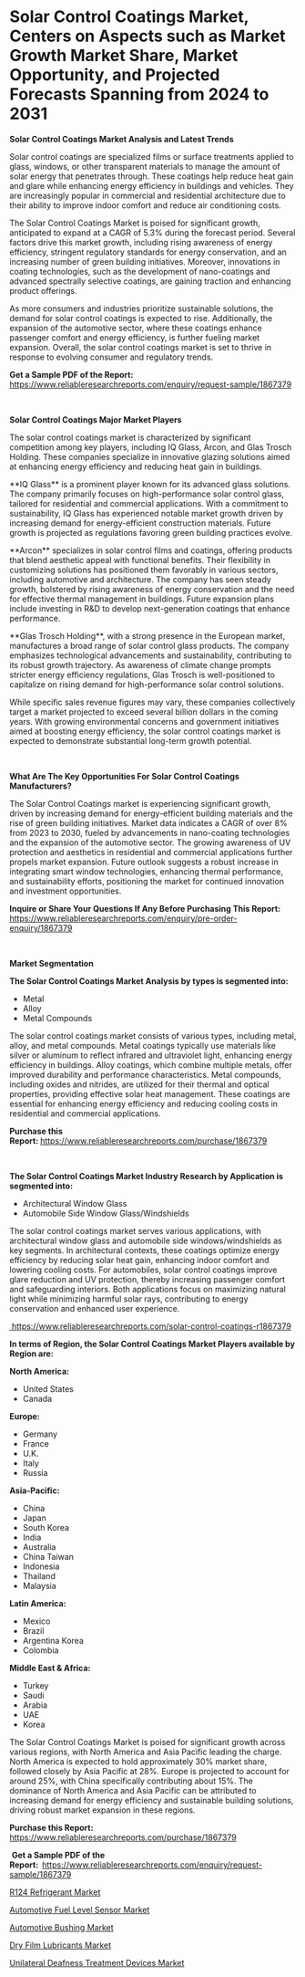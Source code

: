<p><h1>Solar Control Coatings Market, Centers on Aspects such as Market Growth Market Share, Market Opportunity, and Projected Forecasts Spanning from 2024 to 2031</h1></p><p><strong>Solar Control Coatings Market Analysis and Latest Trends</strong></p>
<p><p>Solar control coatings are specialized films or surface treatments applied to glass, windows, or other transparent materials to manage the amount of solar energy that penetrates through. These coatings help reduce heat gain and glare while enhancing energy efficiency in buildings and vehicles. They are increasingly popular in commercial and residential architecture due to their ability to improve indoor comfort and reduce air conditioning costs.</p><p>The Solar Control Coatings Market is poised for significant growth, anticipated to expand at a CAGR of 5.3% during the forecast period. Several factors drive this market growth, including rising awareness of energy efficiency, stringent regulatory standards for energy conservation, and an increasing number of green building initiatives. Moreover, innovations in coating technologies, such as the development of nano-coatings and advanced spectrally selective coatings, are gaining traction and enhancing product offerings.</p><p>As more consumers and industries prioritize sustainable solutions, the demand for solar control coatings is expected to rise. Additionally, the expansion of the automotive sector, where these coatings enhance passenger comfort and energy efficiency, is further fueling market expansion. Overall, the solar control coatings market is set to thrive in response to evolving consumer and regulatory trends.</p></p>
<p><strong>Get a Sample PDF of the Report:&nbsp;</strong> <a href="https://www.reliableresearchreports.com/enquiry/request-sample/1867379?utm_campaign=16&utm_medium=2&utm_source=Github&utm_content=ia&utm_term=11112024&utm_id=solar-control-coatings">https://www.reliableresearchreports.com/enquiry/request-sample/1867379</a></p>
<p>&nbsp;</p>
<p><strong>Solar Control Coatings Major Market Players</strong></p>
<p><p>The solar control coatings market is characterized by significant competition among key players, including IQ Glass, Arcon, and Glas Trosch Holding. These companies specialize in innovative glazing solutions aimed at enhancing energy efficiency and reducing heat gain in buildings.</p><p>**IQ Glass** is a prominent player known for its advanced glass solutions. The company primarily focuses on high-performance solar control glass, tailored for residential and commercial applications. With a commitment to sustainability, IQ Glass has experienced notable market growth driven by increasing demand for energy-efficient construction materials. Future growth is projected as regulations favoring green building practices evolve.</p><p>**Arcon** specializes in solar control films and coatings, offering products that blend aesthetic appeal with functional benefits. Their flexibility in customizing solutions has positioned them favorably in various sectors, including automotive and architecture. The company has seen steady growth, bolstered by rising awareness of energy conservation and the need for effective thermal management in buildings. Future expansion plans include investing in R&D to develop next-generation coatings that enhance performance.</p><p>**Glas Trosch Holding**, with a strong presence in the European market, manufactures a broad range of solar control glass products. The company emphasizes technological advancements and sustainability, contributing to its robust growth trajectory. As awareness of climate change prompts stricter energy efficiency regulations, Glas Trosch is well-positioned to capitalize on rising demand for high-performance solar control solutions. </p><p>While specific sales revenue figures may vary, these companies collectively target a market projected to exceed several billion dollars in the coming years. With growing environmental concerns and government initiatives aimed at boosting energy efficiency, the solar control coatings market is expected to demonstrate substantial long-term growth potential.</p></p>
<p>&nbsp;</p>
<p><strong>What Are The Key Opportunities For Solar Control Coatings Manufacturers?</strong></p>
<p><p>The Solar Control Coatings market is experiencing significant growth, driven by increasing demand for energy-efficient building materials and the rise of green building initiatives. Market data indicates a CAGR of over 8% from 2023 to 2030, fueled by advancements in nano-coating technologies and the expansion of the automotive sector. The growing awareness of UV protection and aesthetics in residential and commercial applications further propels market expansion. Future outlook suggests a robust increase in integrating smart window technologies, enhancing thermal performance, and sustainability efforts, positioning the market for continued innovation and investment opportunities.</p></p>
<p><strong>Inquire or Share Your Questions If Any Before Purchasing This Report:</strong> <a href="https://www.reliableresearchreports.com/enquiry/pre-order-enquiry/1867379?utm_campaign=16&utm_medium=2&utm_source=Github&utm_content=ia&utm_term=11112024&utm_id=solar-control-coatings">https://www.reliableresearchreports.com/enquiry/pre-order-enquiry/1867379</a></p>
<p>&nbsp;</p>
<p><strong>Market Segmentation</strong></p>
<p><strong>The Solar Control Coatings Market Analysis by types is segmented into:</strong></p>
<p><ul><li>Metal</li><li>Alloy</li><li>Metal Compounds</li></ul></p>
<p><p>The solar control coatings market consists of various types, including metal, alloy, and metal compounds. Metal coatings typically use materials like silver or aluminum to reflect infrared and ultraviolet light, enhancing energy efficiency in buildings. Alloy coatings, which combine multiple metals, offer improved durability and performance characteristics. Metal compounds, including oxides and nitrides, are utilized for their thermal and optical properties, providing effective solar heat management. These coatings are essential for enhancing energy efficiency and reducing cooling costs in residential and commercial applications.</p></p>
<p><strong>Purchase this Report:&nbsp;</strong><a href="https://www.reliableresearchreports.com/purchase/1867379?utm_campaign=16&utm_medium=2&utm_source=Github&utm_content=ia&utm_term=11112024&utm_id=solar-control-coatings">https://www.reliableresearchreports.com/purchase/1867379</a></p>
<p>&nbsp;</p>
<p><strong>The Solar Control Coatings Market Industry Research by Application is segmented into:</strong></p>
<p><ul><li>Architectural Window Glass</li><li>Automobile Side Window Glass/Windshields</li></ul></p>
<p><p>The solar control coatings market serves various applications, with architectural window glass and automobile side windows/windshields as key segments. In architectural contexts, these coatings optimize energy efficiency by reducing solar heat gain, enhancing indoor comfort and lowering cooling costs. For automobiles, solar control coatings improve glare reduction and UV protection, thereby increasing passenger comfort and safeguarding interiors. Both applications focus on maximizing natural light while minimizing harmful solar rays, contributing to energy conservation and enhanced user experience.</p></p>
<p><a href="https://www.reliableresearchreports.com/solar-control-coatings-r1867379?utm_campaign=16&utm_medium=2&utm_source=Github&utm_content=ia&utm_term=11112024&utm_id=solar-control-coatings">&nbsp;https://www.reliableresearchreports.com/solar-control-coatings-r1867379</a></p>
<p><strong>In terms of Region, the Solar Control Coatings Market Players available by Region are:</strong></p>
<p>
    <p> <strong> North America: </strong>
        <ul>
            <li>United States</li>
            <li>Canada</li>
        </ul>
        </p> 
    <p> <strong> Europe: </strong>
        <ul>
            <li>Germany</li>
            <li>France</li>
            <li>U.K.</li>
            <li>Italy</li>
            <li>Russia</li>
        </ul>
        </p> 
    <p> <strong> Asia-Pacific: </strong>
        <ul>
            <li>China</li>
            <li>Japan</li>
            <li>South Korea</li>
            <li>India</li>
            <li>Australia</li>
            <li>China Taiwan</li>
            <li>Indonesia</li>
            <li>Thailand</li>
            <li>Malaysia</li>
        </ul>
        </p> 
    <p> <strong> Latin America: </strong>
        <ul>
            <li>Mexico</li>
            <li>Brazil</li>
            <li>Argentina Korea</li>
            <li>Colombia</li>
        </ul>
        </p> 
    <p> <strong> Middle East & Africa: </strong>
        <ul>
            <li>Turkey</li>
            <li>Saudi</li>
            <li>Arabia</li>
            <li>UAE</li>
            <li>Korea</li>
        </ul>
    </p>
    </p>
<p><p>The Solar Control Coatings Market is poised for significant growth across various regions, with North America and Asia Pacific leading the charge. North America is expected to hold approximately 30% market share, followed closely by Asia Pacific at 28%. Europe is projected to account for around 25%, with China specifically contributing about 15%. The dominance of North America and Asia Pacific can be attributed to increasing demand for energy efficiency and sustainable building solutions, driving robust market expansion in these regions.</p></p>
<p><strong>Purchase this Report: </strong><a href="https://www.reliableresearchreports.com/purchase/1867379?utm_campaign=16&utm_medium=2&utm_source=Github&utm_content=ia&utm_term=11112024&utm_id=solar-control-coatings">https://www.reliableresearchreports.com/purchase/1867379</a></p>
<p>&nbsp;<strong>Get a Sample PDF of the Report:&nbsp;&nbsp;</strong><a href="https://www.reliableresearchreports.com/enquiry/request-sample/1867379?utm_campaign=16&utm_medium=2&utm_source=Github&utm_content=ia&utm_term=11112024&utm_id=solar-control-coatings">https://www.reliableresearchreports.com/enquiry/request-sample/1867379</a></p>
<p><strong></strong></p>
<p><p><a href="https://github.com/cecilahoi7/Market-Research-Report-List-1/blob/main/r124-refrigerant-market.md?utm_campaign=16&utm_medium=2&utm_source=Github&utm_content=ia&utm_term=11112024&utm_id=solar-control-coatings">R124 Refrigerant Market</a></p><p><a href="https://www.linkedin.com/pulse/global-automotive-fuel-level-sensor-market-comprehensive-analysis-peuwf?utm_campaign=16&utm_medium=2&utm_source=Github&utm_content=ia&utm_term=11112024&utm_id=solar-control-coatings">Automotive Fuel Level Sensor Market</a></p><p><a href="https://www.linkedin.com/pulse/investment-opportunities-automotive-bushing-sector-risk-analysis-cbqsf?utm_campaign=16&utm_medium=2&utm_source=Github&utm_content=ia&utm_term=11112024&utm_id=solar-control-coatings">Automotive Bushing Market</a></p><p><a href="https://github.com/boringzqthorperec/Market-Research-Report-List-1/blob/main/dry-film-lubricants-market.md?utm_campaign=16&utm_medium=2&utm_source=Github&utm_content=ia&utm_term=11112024&utm_id=solar-control-coatings">Dry Film Lubricants Market</a></p><p><a href="https://issuu.com/reportprime-2/docs/unilateral-deafness-treatment-devic_7a015623bdc439?utm_campaign=16&utm_medium=2&utm_source=Github&utm_content=ia&utm_term=11112024&utm_id=solar-control-coatings">Unilateral Deafness Treatment Devices Market</a></p></p>